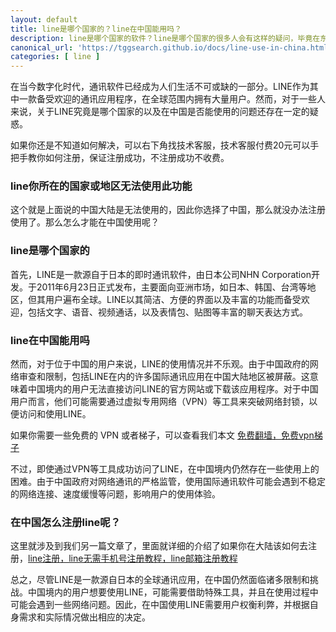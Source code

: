 ```yaml
---
layout: default
title: line是哪个国家的？line在中国能用吗？
description: line是哪个国家的软件？line是哪个国家的很多人会有这样的疑问，毕竟在东南亚是非常流行的一款社交软件，其次也有很多人想体验一下 line，但是line中国可以用吗？又是很多人想知道的事情，本文就告诉大家这两个疑问。
canonical_url: 'https://tggsearch.github.io/docs/line-use-in-china.html'
categories: [ line ]
---
```

在当今数字化时代，通讯软件已经成为人们生活不可或缺的一部分。LINE作为其中一款备受欢迎的通讯应用程序，在全球范围内拥有大量用户。然而，对于一些人来说，关于LINE究竟是哪个国家的以及在中国是否能使用的问题还存在一定的疑惑。

<p class="red-text-word">
如果你还是不知道如何解决，可以右下角找技术客服，技术客服付费20元可以手把手教你如何注册，保证注册成功，不注册成功不收费。
</p>

### line你所在的国家或地区无法使用此功能
这个就是上面说的中国大陆是无法使用的，因此你选择了中国，那么就没办法注册使用了。那么怎么才能在中国使用呢？

### line是哪个国家的
首先，LINE是一款源自于日本的即时通讯软件，由日本公司NHN Corporation开发。于2011年6月23日正式发布，主要面向亚洲市场，如日本、韩国、台湾等地区，但其用户遍布全球。LINE以其简洁、方便的界面以及丰富的功能而备受欢迎，包括文字、语音、视频通话，以及表情包、贴图等丰富的聊天表达方式。

### line在中国能用吗
然而，对于位于中国的用户来说，LINE的使用情况并不乐观。由于中国政府的网络审查和限制，包括LINE在内的许多国际通讯应用在中国大陆地区被屏蔽。这意味着中国境内的用户无法直接访问LINE的官方网站或下载该应用程序。对于中国用户而言，他们可能需要通过虚拟专用网络（VPN）等工具来突破网络封锁，以便访问和使用LINE。

如果你需要一些免费的 VPN 或者梯子，可以查看我们本文 [免费翻墙，免费vpn梯子](./vpn-kl.html)

不过，即使通过VPN等工具成功访问了LINE，在中国境内仍然存在一些使用上的困难。由于中国政府对网络通讯的严格监管，使用国际通讯软件可能会遇到不稳定的网络连接、速度缓慢等问题，影响用户的使用体验。

### 在中国怎么注册line呢？
这里就涉及到我们另一篇文章了，里面就详细的介绍了如果你在大陆该如何去注册，[line注册，line无需手机号注册教程，line邮箱注册教程](./line-register.html)

总之，尽管LINE是一款源自日本的全球通讯应用，在中国仍然面临诸多限制和挑战。中国境内的用户想要使用LINE，可能需要借助特殊工具，并且在使用过程中可能会遇到一些网络问题。因此，在中国使用LINE需要用户权衡利弊，并根据自身需求和实际情况做出相应的决定。